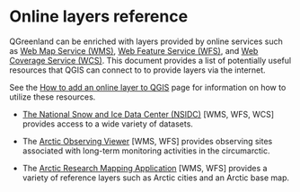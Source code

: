 # Online layers reference

QGreenland can be enriched with layers provided by online services such as [Web
Map Service (WMS)](https://www.ogc.org/standards/wms), [Web Feature Service
(WFS)](https://www.ogc.org/standards/wfs), and [Web Coverage Service
(WCS)](https://www.ogc.org/standards/wcs). This document provides a list of
potentially useful resources that QGIS can connect to to provide layers via the
internet.

See the [How to add an online layer to QGIS](/user-how-to/online-layers.md) page
for information on how to utilize these resources.

* [The National Snow and Ice Data Center
  (NSIDC)](https://nsidc.org/map-services/geospatial-map-services) [WMS, WFS,
  WCS] provides access to a wide variety of datasets.

* The [Arctic Observing Viewer](https://arcticobservingviewer.org/web-services/)
  [WMS, WFS] provides observing sites associated with long-term monitoring
  activities in the circumarctic.
  
* The [Arctic Research Mapping Application](https://armap.org/web-services/)
  [WMS, WFS] provides a variety of reference layers such as Arctic cities and an
  Arctic base map.
